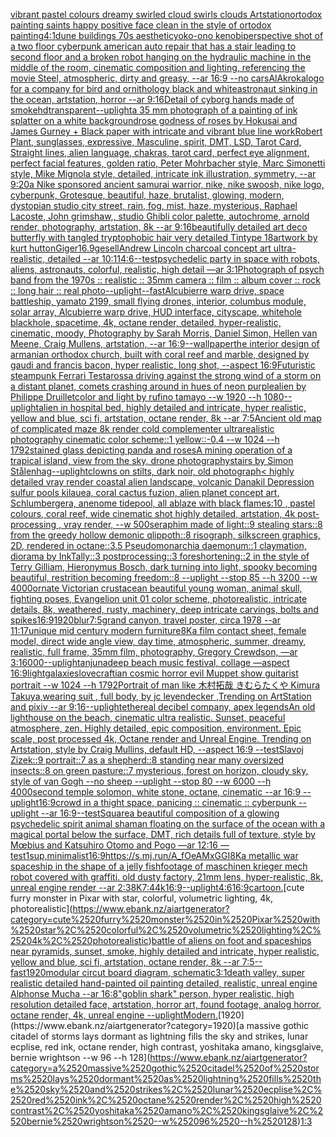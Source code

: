 [vibrant pastel colours dreamy swirled cloud swirls clouds Artstation](https://www.ebank.nz/aiartgenerator?category=vibrant%2520pastel%2520colours%2520dreamy%2520swirled%2520cloud%2520swirls%2520clouds%2520Artstation)[ortodox painting saints happy positive face clean in the  style of ortodox painting](https://www.ebank.nz/aiartgenerator?category=ortodox%2520painting%2520saints%2520happy%2520positive%2520face%2520clean%2520in%2520the%2520%2520style%2520of%2520ortodox%2520painting)[4:1](https://www.ebank.nz/aiartgenerator?category=4%3A1)[dune buildings 70s aesthetic](https://www.ebank.nz/aiartgenerator?category=dune%2520buildings%252070s%2520aesthetic)[yoko-ono kenobi](https://www.ebank.nz/aiartgenerator?category=yoko-ono%2520kenobi)[perspective shot of a two floor cyberpunk american auto repair that has a stair leading to second floor and a broken robot hanging on the hydraulic machine in the middle of the room, cinematic composition and lighting, referencing the movie Steel, atmospheric, dirty and greasy, --ar 16:9 --no cars](https://www.ebank.nz/aiartgenerator?category=perspective%2520shot%2520of%2520a%2520two%2520floor%2520cyberpunk%2520american%2520auto%2520repair%2520that%2520has%2520a%2520stair%2520leading%2520to%2520second%2520floor%2520and%2520a%2520broken%2520robot%2520hanging%2520on%2520the%2520hydraulic%2520machine%2520in%2520the%2520middle%2520of%2520the%2520room%2C%2520cinematic%2520composition%2520and%2520lighting%2C%2520referencing%2520the%2520movie%2520Steel%2C%2520atmospheric%2C%2520dirty%2520and%2520greasy%2C%2520--ar%252016%3A9%2520--no%2520cars)[AlAkroka](https://www.ebank.nz/aiartgenerator?category=AlAkroka)[logo for a company for bird and ornithology black and white](https://www.ebank.nz/aiartgenerator?category=logo%2520for%2520a%2520company%2520for%2520bird%2520and%2520ornithology%2520black%2520and%2520white)[astronaut sinking in the ocean, artstation, horror --ar 9:16](https://www.ebank.nz/aiartgenerator?category=astronaut%2520sinking%2520in%2520the%2520ocean%2C%2520artstation%2C%2520horror%2520--ar%25209%3A16)[Detail of cyborg hands made of smoke](https://www.ebank.nz/aiartgenerator?category=Detail%2520of%2520cyborg%2520hands%2520made%2520of%2520smoke)[hd](https://www.ebank.nz/aiartgenerator?category=hd)[transparent](https://www.ebank.nz/aiartgenerator?category=transparent)[--uplight](https://www.ebank.nz/aiartgenerator?category=--uplight)[a 35 mm photograph of a painting of ink splatter on a white background](https://www.ebank.nz/aiartgenerator?category=a%252035%2520mm%2520photograph%2520of%2520a%2520painting%2520of%2520ink%2520splatter%2520on%2520a%2520white%2520background)[rose godness of roses by Hokusai and James Gurney + Black paper with intricate and vibrant blue line work](https://www.ebank.nz/aiartgenerator?category=rose%2520godness%2520of%2520roses%2520by%2520Hokusai%2520and%2520James%2520Gurney%2520%2B%2520Black%2520paper%2520with%2520intricate%2520and%2520vibrant%2520blue%2520line%2520work)[Robert Plant, sunglasses, expressive, Masculine, spirit, DMT, LSD, Tarot Card, Straight lines, alien language, chakras, tarot card, perfect eye alignment, perfect facial features, golden ratio, Peter Mohrbacher style, Marc Simonetti style, Mike Mignola style, detailed, intricate ink illustration, symmetry, --ar 9:20](https://www.ebank.nz/aiartgenerator?category=Robert%2520Plant%2C%2520sunglasses%2C%2520expressive%2C%2520Masculine%2C%2520spirit%2C%2520DMT%2C%2520LSD%2C%2520Tarot%2520Card%2C%2520Straight%2520lines%2C%2520alien%2520language%2C%2520chakras%2C%2520tarot%2520card%2C%2520perfect%2520eye%2520alignment%2C%2520perfect%2520facial%2520features%2C%2520golden%2520ratio%2C%2520Peter%2520Mohrbacher%2520style%2C%2520Marc%2520Simonetti%2520style%2C%2520Mike%2520Mignola%2520style%2C%2520detailed%2C%2520intricate%2520ink%2520illustration%2C%2520symmetry%2C%2520--ar%25209%3A20)[a Nike sponsored ancient samurai warrior, nike, nike swoosh, nike logo, cyberpunk, Grotesque, beautiful, haze, brutalist, glowing, modern, dystopian studio city street, rain, fog, mist, haze, mysterious, Raphael Lacoste, John grimshaw,, studio Ghibli color palette, autochrome, arnold render, photography, artstation, 8k --ar 9:16](https://www.ebank.nz/aiartgenerator?category=a%2520Nike%2520sponsored%2520ancient%2520samurai%2520warrior%2C%2520nike%2C%2520nike%2520swoosh%2C%2520nike%2520logo%2C%2520cyberpunk%2C%2520Grotesque%2C%2520beautiful%2C%2520haze%2C%2520brutalist%2C%2520glowing%2C%2520modern%2C%2520dystopian%2520studio%2520city%2520street%2C%2520rain%2C%2520fog%2C%2520mist%2C%2520haze%2C%2520mysterious%2C%2520Raphael%2520Lacoste%2C%2520John%2520grimshaw%2C%2C%2520studio%2520Ghibli%2520color%2520palette%2C%2520autochrome%2C%2520arnold%2520render%2C%2520photography%2C%2520artstation%2C%25208k%2520--ar%25209%3A16)[beautifully detailed art deco butterfly with tangled tryptophobic hair very detailed Tintype 18](https://www.ebank.nz/aiartgenerator?category=beautifully%2520detailed%2520art%2520deco%2520butterfly%2520with%2520tangled%2520tryptophobic%2520hair%2520very%2520detailed%2520Tintype%252018)[artwork by kurt hutton](https://www.ebank.nz/aiartgenerator?category=artwork%2520by%2520kurt%2520hutton)[Giger](https://www.ebank.nz/aiartgenerator?category=Giger)[16.9](https://www.ebank.nz/aiartgenerator?category=16.9)[gesell](https://www.ebank.nz/aiartgenerator?category=gesell)[Andrew Lincoln charcoal concept art ultra-realistic, detailed --ar 10:11](https://www.ebank.nz/aiartgenerator?category=Andrew%2520Lincoln%2520charcoal%2520concept%2520art%2520ultra-realistic%2C%2520detailed%2520--ar%252010%3A11)[4:6](https://www.ebank.nz/aiartgenerator?category=4%3A6)[--test](https://www.ebank.nz/aiartgenerator?category=--test)[psychedelic party in space with robots, aliens, astronauts, colorful, realistic, high detail —ar 3:1](https://www.ebank.nz/aiartgenerator?category=psychedelic%2520party%2520in%2520space%2520with%2520robots%2C%2520aliens%2C%2520astronauts%2C%2520colorful%2C%2520realistic%2C%2520high%2520detail%2520%E2%80%94ar%25203%3A1)[Photograph of psych band from the 1970s :: realistic :: 35mm camera :: film :: album cover :: rock :: long hair :: real photo](https://www.ebank.nz/aiartgenerator?category=Photograph%2520of%2520psych%2520band%2520from%2520the%25201970s%2520%3A%3A%2520realistic%2520%3A%3A%252035mm%2520camera%2520%3A%3A%2520film%2520%3A%3A%2520album%2520cover%2520%3A%3A%2520rock%2520%3A%3A%2520long%2520hair%2520%3A%3A%2520real%2520photo)[--uplight](https://www.ebank.nz/aiartgenerator?category=--uplight)[--fast](https://www.ebank.nz/aiartgenerator?category=--fast)[Alcubierre warp drive, space battleship, yamato 2199, small flying drones, interior, columbus module, solar array, Alcubierre warp drive, HUD interface, cityscape, whitehole blackhole, spacetime, 4k, octane render, detailed, hyper-realistic, cinematic, moody, Photography by Sarah Morris, Daniel Simon, Hellen van Meene, Craig Mullens, artstation, --ar 16:9](https://www.ebank.nz/aiartgenerator?category=Alcubierre%2520warp%2520drive%2C%2520space%2520battleship%2C%2520yamato%25202199%2C%2520small%2520flying%2520drones%2C%2520interior%2C%2520columbus%2520module%2C%2520solar%2520array%2C%2520Alcubierre%2520warp%2520drive%2C%2520HUD%2520interface%2C%2520cityscape%2C%2520whitehole%2520blackhole%2C%2520spacetime%2C%25204k%2C%2520octane%2520render%2C%2520detailed%2C%2520hyper-realistic%2C%2520cinematic%2C%2520moody%2C%2520Photography%2520by%2520Sarah%2520Morris%2C%2520Daniel%2520Simon%2C%2520Hellen%2520van%2520Meene%2C%2520Craig%2520Mullens%2C%2520artstation%2C%2520--ar%252016%3A9)[--wallpaper](https://www.ebank.nz/aiartgenerator?category=--wallpaper)[the interior design of armanian orthodox church, built with coral reef and marble, designed by gaudi and francis bacon, hyper realistic, long shot, --aspect 16:9](https://www.ebank.nz/aiartgenerator?category=the%2520interior%2520design%2520of%2520armanian%2520orthodox%2520church%2C%2520built%2520with%2520coral%2520reef%2520and%2520marble%2C%2520designed%2520by%2520gaudi%2520and%2520francis%2520bacon%2C%2520hyper%2520realistic%2C%2520long%2520shot%2C%2520--aspect%252016%3A9)[Futuristic steampunk Ferrari Testarossa driving against the strong wind of a storm on a distant planet, comets crashing around in hues of neon purple](https://www.ebank.nz/aiartgenerator?category=Futuristic%2520steampunk%2520Ferrari%2520Testarossa%2520driving%2520against%2520the%2520strong%2520wind%2520of%2520a%2520storm%2520on%2520a%2520distant%2520planet%2C%2520comets%2520crashing%2520around%2520in%2520hues%2520of%2520neon%2520purple)[](https://www.ebank.nz/aiartgenerator?category=)[alien by Philippe Druillet](https://www.ebank.nz/aiartgenerator?category=alien%2520by%2520Philippe%2520Druillet)[color and light by rufino tamayo --w 1920 --h 1080](https://www.ebank.nz/aiartgenerator?category=color%2520and%2520light%2520by%2520rufino%2520tamayo%2520--w%25201920%2520--h%25201080)[--uplight](https://www.ebank.nz/aiartgenerator?category=--uplight)[alien in hospital bed, highly detailed and intricate, hyper realistic, yellow and blue, sci fi, artstation, octane render, 8k --ar 7:5](https://www.ebank.nz/aiartgenerator?category=alien%2520in%2520hospital%2520bed%2C%2520highly%2520detailed%2520and%2520intricate%2C%2520hyper%2520realistic%2C%2520yellow%2520and%2520blue%2C%2520sci%2520fi%2C%2520artstation%2C%2520octane%2520render%2C%25208k%2520--ar%25207%3A5)[Ancient old map of complicated maze 8k render cold complementer ultrarealistic photography cinematic  color scheme::1 yellow::-0.4  --w 1024 --h 1792](https://www.ebank.nz/aiartgenerator?category=Ancient%2520old%2520map%2520of%2520complicated%2520maze%25208k%2520render%2520cold%2520complementer%2520ultrarealistic%2520photography%2520cinematic%2520%2520color%2520scheme%3A%3A1%2520yellow%3A%3A-0.4%2520%2520--w%25201024%2520--h%25201792)[stained glass depicting panda and roses](https://www.ebank.nz/aiartgenerator?category=stained%2520glass%2520depicting%2520panda%2520and%2520roses)[A mining operation of a trapical island, view from the sky, drone photography](https://www.ebank.nz/aiartgenerator?category=A%2520mining%2520operation%2520of%2520a%2520trapical%2520island%2C%2520view%2520from%2520the%2520sky%2C%2520drone%2520photography)[stairs by Simon Stålenhag](https://www.ebank.nz/aiartgenerator?category=stairs%2520by%2520Simon%2520St%C3%A5lenhag)[--uplight](https://www.ebank.nz/aiartgenerator?category=--uplight)[clowns on stilts, dark noir, old photograph](https://www.ebank.nz/aiartgenerator?category=clowns%2520on%2520stilts%2C%2520dark%2520noir%2C%2520old%2520photograph)[< highly detailed vray render coastal alien landscape, volcanic Danakil Depression sulfur pools kilauea, coral cactus fuzion, alien planet concept art, Schlumbergera, anenome tidepool, all ablaze with black flames:10 , pastel colours, coral reef, wide cinematic shot highly detailed, artstation, 4k post-processing , vray render, --w 500](https://www.ebank.nz/aiartgenerator?category=%3C%2520highly%2520detailed%2520vray%2520render%2520coastal%2520alien%2520landscape%2C%2520volcanic%2520Danakil%2520Depression%2520sulfur%2520pools%2520kilauea%2C%2520coral%2520cactus%2520fuzion%2C%2520alien%2520planet%2520concept%2520art%2C%2520Schlumbergera%2C%2520anenome%2520tidepool%2C%2520all%2520ablaze%2520with%2520black%2520flames%3A10%2520%2C%2520pastel%2520colours%2C%2520coral%2520reef%2C%2520wide%2520cinematic%2520shot%2520highly%2520detailed%2C%2520artstation%2C%25204k%2520post-processing%2520%2C%2520vray%2520render%2C%2520--w%2520500)[seraphim made of light::9 stealing stars::8 from the greedy hollow demonic qlippoth::8 risograph, silkscreen graphics, 2D, rendered in octane::3.5 Pseudomonarchia daemonum::1 claymation, diorama by InkTally::3 postprocessing::3 foreshortening::2 in the style of Terry Gilliam, Hieronymus Bosch, dark turning into light, spooky becoming beautiful, restrition becoming freedom::8 --uplight --stop 85 --h 3200 --w 4000](https://www.ebank.nz/aiartgenerator?category=seraphim%2520made%2520of%2520light%3A%3A9%2520stealing%2520stars%3A%3A8%2520from%2520the%2520greedy%2520hollow%2520demonic%2520qlippoth%3A%3A8%2520risograph%2C%2520silkscreen%2520graphics%2C%25202D%2C%2520rendered%2520in%2520octane%3A%3A3.5%2520Pseudomonarchia%2520daemonum%3A%3A1%2520claymation%2C%2520diorama%2520by%2520InkTally%3A%3A3%2520postprocessing%3A%3A3%2520foreshortening%3A%3A2%2520in%2520the%2520style%2520of%2520Terry%2520Gilliam%2C%2520Hieronymus%2520Bosch%2C%2520dark%2520turning%2520into%2520light%2C%2520spooky%2520becoming%2520beautiful%2C%2520restrition%2520becoming%2520freedom%3A%3A8%2520--uplight%2520--stop%252085%2520--h%25203200%2520--w%25204000)[ornate Victorian crustacean beautiful young woman, animal skull, fighting poses, Evangelion unit 01 color scheme, photorealistic, intricate details, 8k, weathered, rusty, machinery, deep intricate carvings, bolts and spikes](https://www.ebank.nz/aiartgenerator?category=ornate%2520Victorian%2520crustacean%2520beautiful%2520young%2520woman%2C%2520animal%2520skull%2C%2520fighting%2520poses%2C%2520Evangelion%2520unit%252001%2520color%2520scheme%2C%2520photorealistic%2C%2520intricate%2520details%2C%25208k%2C%2520weathered%2C%2520rusty%2C%2520machinery%2C%2520deep%2520intricate%2520carvings%2C%2520bolts%2520and%2520spikes)[16:9](https://www.ebank.nz/aiartgenerator?category=16%3A9)[1920](https://www.ebank.nz/aiartgenerator?category=1920)[blur](https://www.ebank.nz/aiartgenerator?category=blur)[](https://www.ebank.nz/aiartgenerator?category=)[7:5](https://www.ebank.nz/aiartgenerator?category=7%3A5)[grand canyon, travel poster, circa 1978 --ar 11:17](https://www.ebank.nz/aiartgenerator?category=grand%2520canyon%2C%2520travel%2520poster%2C%2520circa%25201978%2520--ar%252011%3A17)[unique mid century modern furniture](https://www.ebank.nz/aiartgenerator?category=unique%2520mid%2520century%2520modern%2520furniture)[8K](https://www.ebank.nz/aiartgenerator?category=8K)[a film contact sheet, female model, direct wide angle view, day time, atmospheric, summer, dreamy, realistic, full frame, 35mm film, photography, Gregory Crewdson, —ar 3:1](https://www.ebank.nz/aiartgenerator?category=a%2520film%2520contact%2520sheet%2C%2520female%2520model%2C%2520direct%2520wide%2520angle%2520view%2C%2520day%2520time%2C%2520atmospheric%2C%2520summer%2C%2520dreamy%2C%2520realistic%2C%2520full%2520frame%2C%252035mm%2520film%2C%2520photography%2C%2520Gregory%2520Crewdson%2C%2520%E2%80%94ar%25203%3A1)[6000](https://www.ebank.nz/aiartgenerator?category=6000)[--uplight](https://www.ebank.nz/aiartgenerator?category=--uplight)[anjunadeep beach music festival, collage —aspect 16:9](https://www.ebank.nz/aiartgenerator?category=anjunadeep%2520beach%2520music%2520festival%2C%2520collage%2520%E2%80%94aspect%252016%3A9)[light](https://www.ebank.nz/aiartgenerator?category=light)[galaxies](https://www.ebank.nz/aiartgenerator?category=galaxies)[lovecraftian cosmic horror evil Muppet show guitarist portrait --w 1024 --h 1792](https://www.ebank.nz/aiartgenerator?category=lovecraftian%2520cosmic%2520horror%2520evil%2520Muppet%2520show%2520guitarist%2520portrait%2520--w%25201024%2520--h%25201792)[Portrait of man like 木村拓哉 きむらたくや Kimura Takuya,wearing suit , full body, by jc leyendecker ,Trending on ArtStation and pixiv --ar 9:16](https://www.ebank.nz/aiartgenerator?category=Portrait%2520of%2520man%2520like%2520%E6%9C%A8%E6%9D%91%E6%8B%93%E5%93%89%2520%E3%81%8D%E3%82%80%E3%82%89%E3%81%9F%E3%81%8F%E3%82%84%2520Kimura%2520Takuya%2Cwearing%2520suit%2520%2C%2520full%2520body%2C%2520by%2520jc%2520leyendecker%2520%2CTrending%2520on%2520ArtStation%2520and%2520pixiv%2520--ar%25209%3A16)[--uplight](https://www.ebank.nz/aiartgenerator?category=--uplight)[ethereal decibel company, apex legends](https://www.ebank.nz/aiartgenerator?category=ethereal%2520decibel%2520company%2C%2520apex%2520legends)[An old lighthouse on the beach, cinematic ultra realistic. Sunset, peaceful atmosphere, zen. Highly detailed, epic composition, environment. Epic scale, post processed 4k, Octane render and Unreal Engine. Trending on Artstation, style by Craig Mullins, default HD, --aspect 16:9 --test](https://www.ebank.nz/aiartgenerator?category=An%2520old%2520lighthouse%2520on%2520the%2520beach%2C%2520cinematic%2520ultra%2520realistic.%2520Sunset%2C%2520peaceful%2520atmosphere%2C%2520zen.%2520Highly%2520detailed%2C%2520epic%2520composition%2C%2520environment.%2520Epic%2520scale%2C%2520post%2520processed%25204k%2C%2520Octane%2520render%2520and%2520Unreal%2520Engine.%2520Trending%2520on%2520Artstation%2C%2520style%2520by%2520Craig%2520Mullins%2C%2520default%2520HD%2C%2520--aspect%252016%3A9%2520--test)[Slavoj Zizek::9 portrait::7 as a shepherd::8 standing near many oversized insects::8 on green pasture::7 mysterious, forest on horizon, cloudy sky, style of van Gogh --no sheep --uplight --stop 80 --w 6000 --h 4000](https://www.ebank.nz/aiartgenerator?category=Slavoj%2520Zizek%3A%3A9%2520portrait%3A%3A7%2520as%2520a%2520shepherd%3A%3A8%2520standing%2520near%2520many%2520oversized%2520insects%3A%3A8%2520on%2520green%2520pasture%3A%3A7%2520mysterious%2C%2520forest%2520on%2520horizon%2C%2520cloudy%2520sky%2C%2520style%2520of%2520van%2520Gogh%2520--no%2520sheep%2520--uplight%2520--stop%252080%2520--w%25206000%2520--h%25204000)[second temple solomon, white stone, octane, cinematic --ar 16:9 --uplight](https://www.ebank.nz/aiartgenerator?category=second%2520temple%2520solomon%2C%2520white%2520stone%2C%2520octane%2C%2520cinematic%2520--ar%252016%3A9%2520--uplight)[16:9](https://www.ebank.nz/aiartgenerator?category=16%3A9)[crowd in a thight space, panicing :: cinematic :: cyberpunk --uplight --ar 16:9](https://www.ebank.nz/aiartgenerator?category=crowd%2520in%2520a%2520thight%2520space%2C%2520panicing%2520%3A%3A%2520cinematic%2520%3A%3A%2520cyberpunk%2520--uplight%2520--ar%252016%3A9)[--test](https://www.ebank.nz/aiartgenerator?category=--test)[Square](https://www.ebank.nz/aiartgenerator?category=Square)[a beautiful composition of a glowing psychedelic spirit animal shaman floating on the surface of the ocean with a magical portal below the surface, DMT,  rich details full of texture, style by Mœbius and Katsuhiro Otomo and Pogo —ar 12:16 —test](https://www.ebank.nz/aiartgenerator?category=a%2520beautiful%2520composition%2520of%2520a%2520glowing%2520psychedelic%2520spirit%2520animal%2520shaman%2520floating%2520on%2520the%2520surface%2520of%2520the%2520ocean%2520with%2520a%2520magical%2520portal%2520below%2520the%2520surface%2C%2520DMT%2C%2520%2520rich%2520details%2520full%2520of%2520texture%2C%2520style%2520by%2520M%C5%93bius%2520and%2520Katsuhiro%2520Otomo%2520and%2520Pogo%2520%E2%80%94ar%252012%3A16%2520%E2%80%94test)[1](https://www.ebank.nz/aiartgenerator?category=1)[sup,minimalist](https://www.ebank.nz/aiartgenerator?category=sup%2Cminimalist)[16:9](https://www.ebank.nz/aiartgenerator?category=16%3A9)[<https://s.mj.run/A_fOeAMxGGI>](https://www.ebank.nz/aiartgenerator?category=%3Chttps%3A//s.mj.run/A_fOeAMxGGI%3E)[8K](https://www.ebank.nz/aiartgenerator?category=8K)[a metallic war spaceship in the shape of a jelly fish](https://www.ebank.nz/aiartgenerator?category=a%2520metallic%2520war%2520spaceship%2520in%2520the%2520shape%2520of%2520a%2520jelly%2520fish)[footage of maschinen krieger mech robot covered with graffiti. old dusty factory,  21mm lens, hyper-realistic, 8k, unreal engine render --ar 2:3](https://www.ebank.nz/aiartgenerator?category=footage%2520of%2520maschinen%2520krieger%2520mech%2520robot%2520covered%2520with%2520graffiti.%2520old%2520dusty%2520factory%2C%2520%252021mm%2520lens%2C%2520hyper-realistic%2C%25208k%2C%2520unreal%2520engine%2520render%2520--ar%25202%3A3)[8K](https://www.ebank.nz/aiartgenerator?category=8K)[7:4](https://www.ebank.nz/aiartgenerator?category=7%3A4)[4k](https://www.ebank.nz/aiartgenerator?category=4k)[16:9](https://www.ebank.nz/aiartgenerator?category=16%3A9)[--uplight](https://www.ebank.nz/aiartgenerator?category=--uplight)[4:6](https://www.ebank.nz/aiartgenerator?category=4%3A6)[16:9](https://www.ebank.nz/aiartgenerator?category=16%3A9)[cartoon.](https://www.ebank.nz/aiartgenerator?category=cartoon.)[cute furry monster in Pixar with star, colorful, volumetric lighting, 4k, photorealistic](https://www.ebank.nz/aiartgenerator?category=cute%2520furry%2520monster%2520in%2520Pixar%2520with%2520star%2C%2520colorful%2C%2520volumetric%2520lighting%2C%25204k%2C%2520photorealistic)[battle of aliens on foot and spaceships near pyramids, sunset, smoke, highly detailed and intricate, hyper realistic, yellow and blue, sci fi, artstation, octane render, 8k --ar 7:5](https://www.ebank.nz/aiartgenerator?category=battle%2520of%2520aliens%2520on%2520foot%2520and%2520spaceships%2520near%2520pyramids%2C%2520sunset%2C%2520smoke%2C%2520highly%2520detailed%2520and%2520intricate%2C%2520hyper%2520realistic%2C%2520yellow%2520and%2520blue%2C%2520sci%2520fi%2C%2520artstation%2C%2520octane%2520render%2C%25208k%2520--ar%25207%3A5)[--fast](https://www.ebank.nz/aiartgenerator?category=--fast)[1920](https://www.ebank.nz/aiartgenerator?category=1920)[modular circut board diagram, schematic](https://www.ebank.nz/aiartgenerator?category=modular%2520circut%2520board%2520diagram%2C%2520schematic)[3:1](https://www.ebank.nz/aiartgenerator?category=3%3A1)[death valley, super realistic detailed hand-painted oil painting detailed, realistic, unreal engine Alphonse Mucha --ar 16:8](https://www.ebank.nz/aiartgenerator?category=death%2520valley%2C%2520super%2520realistic%2520detailed%2520hand-painted%2520oil%2520painting%2520detailed%2C%2520realistic%2C%2520unreal%2520engine%2520Alphonse%2520Mucha%2520--ar%252016%3A8)["goblin shark" person, hyper realistic, high resolution detailed face, artstation, horror art, found footage, analog horror, octane render, 4k, unreal engine --uplight](https://www.ebank.nz/aiartgenerator?category=%22goblin%2520shark%22%2520person%2C%2520hyper%2520realistic%2C%2520high%2520resolution%2520detailed%2520face%2C%2520artstation%2C%2520horror%2520art%2C%2520found%2520footage%2C%2520analog%2520horror%2C%2520octane%2520render%2C%25204k%2C%2520unreal%2520engine%2520--uplight)[Modern.](https://www.ebank.nz/aiartgenerator?category=Modern.)[1920](https://www.ebank.nz/aiartgenerator?category=1920)[a massive gothic citadel of storms lays dormant as lightning fills the sky and strikes, lunar ecplise, red ink, octane render, high contrast, yoshitaka amano, kingsglaive, bernie wrightson --w 96 --h 128](https://www.ebank.nz/aiartgenerator?category=a%2520massive%2520gothic%2520citadel%2520of%2520storms%2520lays%2520dormant%2520as%2520lightning%2520fills%2520the%2520sky%2520and%2520strikes%2C%2520lunar%2520ecplise%2C%2520red%2520ink%2C%2520octane%2520render%2C%2520high%2520contrast%2C%2520yoshitaka%2520amano%2C%2520kingsglaive%2C%2520bernie%2520wrightson%2520--w%252096%2520--h%2520128)[1:3](https://www.ebank.nz/aiartgenerator?category=1%3A3)